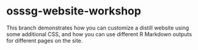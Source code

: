 # osssg-website-workshop

This branch demonstrates how you can customize a distill website using some additional CSS, and how you can use different R Markdown outputs for different pages on the site.

